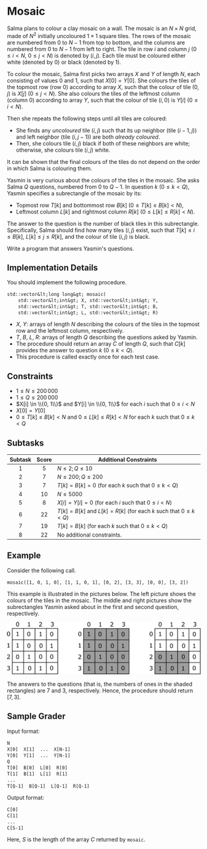 # Mosaic

Salma plans to colour a clay mosaic on a wall.
The mosaic is an $N \times N$ grid,
 made of $N^2$ initially uncoloured $1 \times 1$ square tiles.
The rows of the mosaic are numbered from $0$ to $N-1$ from top to bottom,
 and the columns are numbered from $0$ to $N-1$ from left to right.
The tile in row $i$ and column $j$ ($0 \leq i < N$, $0 \leq j < N$) is denoted by $(i,j)$.
Each tile must be coloured either
 white (denoted by $0$) or black (denoted by $1$).

To colour the mosaic, Salma first picks two arrays $X$ and $Y$ of length $N$,
 each consisting of values $0$ and $1$, such that $X[0] = Y[0]$.
She colours the tiles of the topmost row (row $0$) according to array $X$,
 such that the colour of tile $(0,j)$ is $X[j]$ ($0 \leq j < N$).
She also colours the tiles of the leftmost column (column $0$) according to array $Y$,
 such that the colour of tile $(i,0)$ is $Y[i]$ ($0 \leq i < N$).

Then she repeats the following steps until all tiles are coloured:
* She finds any *uncoloured* tile $(i,j)$ such that
 its up neighbor (tile $(i-1, j)$) and left neighbor (tile $(i, j-1)$)
 are both *already coloured*.
* Then, she colours tile $(i,j)$ black if both of these neighbors are white;
 otherwise, she colours tile $(i, j)$ white.

It can be shown that the final colours of the tiles do not depend 
on the order in which Salma is colouring them.
 
Yasmin is very curious about the colours of the tiles in the mosaic.
She asks Salma $Q$ questions, numbered from $0$ to $Q-1$.
In question $k$ ($0 \leq k < Q$),
 Yasmin specifies a subrectangle of the mosaic by its:
* Topmost row $T[k]$ and bottommost row $B[k]$ ($0 \leq T[k] \leq B[k] < N$),
* Leftmost column $L[k]$ and rightmost column $R[k]$ ($0 \leq L[k] \leq R[k] < N$).

The answer to the question is the number of black tiles in this subrectangle.
Specifically, Salma should find how many tiles $(i, j)$ exist,
 such that $T[k] \leq i \leq B[k]$, $L[k] \leq j \leq R[k]$,
 and the colour of tile $(i,j)$ is black.

Write a program that answers Yasmin's questions.

## Implementation Details

You should implement the following procedure.

```
std::vector&lt;long long&gt; mosaic(
	std::vector&lt;int&gt; X, std::vector&lt;int&gt; Y,
    std::vector&lt;int&gt; T, std::vector&lt;int&gt; B,
    std::vector&lt;int&gt; L, std::vector&lt;int&gt; R)
```

* $X$, $Y$: arrays of length $N$ describing the colours of the tiles
 in the topmost row and the leftmost column, respectively.
* $T$, $B$, $L$, $R$: arrays of length $Q$ describing the questions asked by Yasmin.
* The procedure should return an array $C$ of length $Q$,
 such that $C[k]$ provides the answer to question $k$ ($0 \leq k < Q$).
* This procedure is called exactly once for each test case.

## Constraints

* $1 \leq N \leq 200\,000$
* $1 \leq Q \leq 200\,000$
* $X[i] \in \\{0, 1\\}$ and $Y[i] \in \\{0, 1\\}$
 for each $i$ such that $0 \leq i < N$
* $X[0] = Y[0]$
* $0 \leq T[k] \leq B[k] < N$ and $0 \leq L[k] \leq R[k] < N$
 for each $k$ such that $0 \leq k < Q$

## Subtasks

| Subtask | Score  | Additional Constraints |
| :-----: | :----: | ---------------------- |
| 1       | $5$    | $N \leq 2; Q \leq 10$
| 2       | $7$    | $N \leq 200; Q \leq 200$
| 3       | $7$    | $T[k] = B[k] = 0$ (for each $k$ such that $0 \leq k < Q$)
| 4       | $10$   | $N \leq 5000$
| 5       | $8$    | $X[i] = Y[i] = 0$ (for each $i$ such that $0 \leq i < N$)
| 6       | $22$   | $T[k] = B[k]$ and $L[k] = R[k]$ (for each $k$ such that $0 \leq k < Q$)
| 7       | $19$   | $T[k] = B[k]$ (for each $k$ such that $0 \leq k < Q$)
| 8       | $22$   | No additional constraints.

## Example

Consider the following call.

```
mosaic([1, 0, 1, 0], [1, 1, 0, 1], [0, 2], [3, 3], [0, 0], [3, 2])
```

This example is illustrated in the pictures below.
The left picture shows the colours of the tiles in the mosaic.
The middle and right pictures show the subrectangles
 Yasmin asked about in the first and second question, respectively.

![](example.png "550")

The answers to the questions
 (that is, the numbers of ones in the shaded rectangles)
 are 7 and 3, respectively.
Hence, the procedure should return $[7, 3]$.

## Sample Grader

Input format:

```
N
X[0]  X[1]  ...  X[N-1]
Y[0]  Y[1]  ...  Y[N-1]
Q
T[0]  B[0]  L[0]  R[0]
T[1]  B[1]  L[1]  R[1]
...
T[Q-1]  B[Q-1]  L[Q-1]  R[Q-1]
```

Output format:

```
C[0]
C[1]
...
C[S-1]
```

Here, $S$ is the length of the array $C$ returned by `mosaic`.
